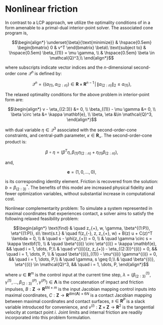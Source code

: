 # Nonlinear friction

In contrast to a LCP approach, we utilize the optimality conditions of in a form amenable to a primal-dual interior-point solver. The associated cone program is,

```math 
\begin{align*}
\underset{\beta}{\text{minimize}} & \hspace{0.5em} \begin{bmatrix} 0 & v^T \end{bmatrix} \beta\\
\text{subject to} & \hspace{0.5em} \beta_{(1)} = \mu \gamma, \\
& \hspace{0.5em} \beta \in \mathcal{Q}^3,\\
\end{align*}
```

where subscripts indicate vector indices and the $n$-dimensional second-order cone $\mathcal{Q}^n$ is defined by:

```math
\mathcal{Q}^n = \{(a_{(1)}, a_{(2:n)}) \in \mathbf{R} \times \mathbf{R}^{n-1}\, | \, \|a_{(2:n)}\|_2 \leq a_{(1)} \},
```

The relaxed optimality conditions for the above problem in interior-point form are:

```math 
\begin{align*} 
v - \eta_{(2:3)} &= 0, \\
\beta_{(1)} - \mu \gamma &= 0, \\
\beta \circ \eta &=  \kappa \mathbf{e}, \\
\beta, \eta &\in \mathcal{Q}^3,
\end{align*}
```

with dual variable $\eta \in \mathcal{Q}^3$ associated with the second-order-cone constraints, and central-path parameter, $\kappa \in \mathbf{R}_{+}$.
The second-order-cone product is:

```math
\beta \circ \eta = (\beta^T \eta, \beta_{(1)} \eta_{(2:n)} + \eta_{(1)} \beta_{(2:n)}),
```

and,

```math
\mathbf{e} = (1, 0, \dots, 0),
```

is its corresponding identity element. Friction is recovered from the solution: $b = \beta^*_{(2:3)}$. The benefits of this model are increased physical fidelity and fewer optimization variables, without substantial increase in computational cost.

Nonlinear complementarity problem: To simulate a system represented in maximal coordinates that experiences contact, a solver aims to satisfy the following relaxed feasibility problem:

```math
\begin{align*}
\text{find} & \quad z_{+}, w, \gamma, \beta^{(1:P)}, \eta^{(1:P)}, s\\
\text{s.t.} & \quad f(z_{-}, z, z_{+}, w) + B(z) u + C(z)^T \lambda = 0, \\
& \quad s - \phi(z_{+}) = 0, \\
& \quad \gamma \circ s = \kappa \textbf{1}, \\
& \quad \beta^{(i)} \circ \eta^{(i)} = \kappa \mathbf{e}, && \quad i = 1, \dots, P,\\
& \quad v^{(i)}(z, z_{+}) - \eta_{(2:3)}^{(i)} = 0, && \quad i = 1, \dots, P, \\
& \quad \beta^{(i)}_{(1)} - \mu^{(i)} \gamma^{(i)} = 0, && \quad i = 1, \dots, P,\\
& \quad \gamma, s \geq 0,\\
& \quad \beta^{(i)}, \eta^{(i)} \in \mathcal{Q}^3, && \quad i = 1, \dots, P,
\end{align*}
```
where $u \in \mathbf{R}^m$ is the control input at the current time step, $\lambda = (\beta^{(1)}_{(2:3)}, \gamma^{(1)}, \dots, \beta^{(P)}_{(2:3)}, \gamma^{(P)}) \in \mathbf{\Lambda}$ is the concatenation of impact and friction impulses, $B : \mathbf{Z} \rightarrow \mathbf{R}^{6N \times m}$ is the input Jacobian mapping control inputs into maximal coordinates, $C : \mathbf{Z} \rightarrow \mathbf{R}^{\text{dim}(\mathbf{\Lambda}) \times 6N}$ is a contact Jacobian mapping between maximal coordinates and contact surfaces, $s \in \mathbf{R}^P$ is a slack variable introduced for convenience, and $v^{(i)} : \mathbf{Z} \times \mathbf{Z} \rightarrow \mathbf{R}^2$ is the tangential velocity at contact point $i$. Joint limits and internal friction are readily incorporated into this problem formulation.
